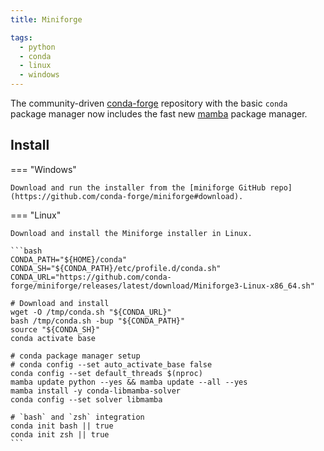 ```yaml
---
title: Miniforge

tags:
  - python
  - conda
  - linux
  - windows
---
```


The community-driven [conda-forge](https://conda-forge.org/docs/user/introduction.html) repository with the basic `conda` package manager now includes the fast new [mamba](https://github.com/mamba-org/mamba) package manager.

## Install

=== "Windows"

    Download and run the installer from the [miniforge GitHub repo](https://github.com/conda-forge/miniforge#download).

=== "Linux"

    Download and install the Miniforge installer in Linux.

    ```bash
    CONDA_PATH="${HOME}/conda"
    CONDA_SH="${CONDA_PATH}/etc/profile.d/conda.sh"
    CONDA_URL="https://github.com/conda-forge/miniforge/releases/latest/download/Miniforge3-Linux-x86_64.sh"

    # Download and install
    wget -O /tmp/conda.sh "${CONDA_URL}"
    bash /tmp/conda.sh -bup "${CONDA_PATH}"
    source "${CONDA_SH}"
    conda activate base

    # conda package manager setup
    # conda config --set auto_activate_base false
    conda config --set default_threads $(nproc)
    mamba update python --yes && mamba update --all --yes
    mamba install -y conda-libmamba-solver
    conda config --set solver libmamba

    # `bash` and `zsh` integration
    conda init bash || true
    conda init zsh || true
    ```
